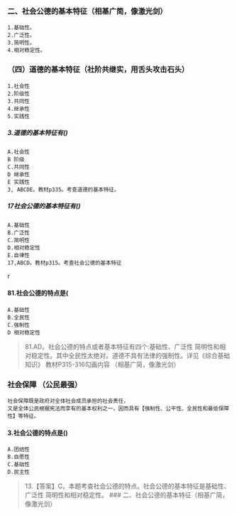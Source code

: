 ### 二、社会公德的基本特征（相基广简，像激光剑）
    1.基础性。
    2.广泛性。
    3.简明性。
    4.相对稳定性。

### （四）道德的基本特征（社阶共继实，用舌头攻击石头）
    1.社会性
    2.阶级性
    3.共同性
    4.继承性
    5.实践性

##### 3.道德的基本特征有()
    A.社会性
    B 阶级
    C.共同性
    D 继承性
    E 实践性
    3, ABCDE。教材p335。考查道德的基本特征。
            
##### 17社会公德的基本特征有()
    A.基础性
    B.广泛性
    C.简明性
    D.相对稳定性
    E.自律性
    17,ABCD。教材p315。考查社会公德的基本特征
r
#### 81.社会公德的特点是(
    A.基础性
    B.全民性
    C.强制性
    D 相对稳定性
>   81.AD。社会公德的特点或者基本特征有四个:基础性、广泛性
    简明性和相对稳定性。其中全民性太绝对。道德不具有法律的强制性。详见《综合基础知识》
    教材P315-316勾画内容
    （相基广简，像激光剑）
    
### 社会保障 （公民最强）   
    社会保障既是政府对全体社会成员承担的社会责任，
    又是全体公民根据宪法而享有的基本权利之一，因而具有【强制性、公平性、全民性和最低保障性】等特征。

#### 3.社会公德的特点是()
    A.团结性
    B.自愿性
    C.基础性
    D.民主性
>   13.【答案】C。本题考查社会公德的特点。社会公德的基本特征是基础性、广泛性
    简明性和相对稳定性。
    ### 二、社会公德的基本特征（相基广简，像激光剑）


















    
       